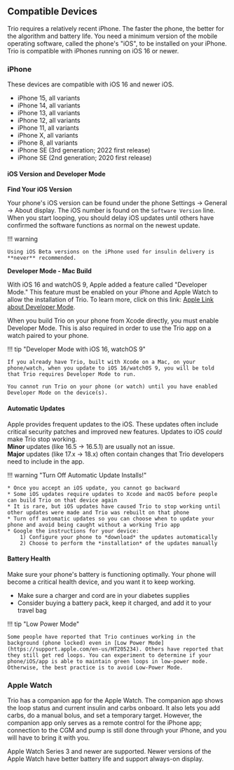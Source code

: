 ## Compatible Devices

Trio requires a relatively recent iPhone. The faster the phone, the better for the algorithm and battery life. You need a minimum version of the mobile operating software, called the phone's "iOS", to be installed on your iPhone. Trio is compatible with iPhones running on iOS 16 or newer.

### iPhone

These devices are compatible with iOS 16 and newer iOS.

- iPhone 15, all variants
- iPhone 14, all variants
- iPhone 13, all variants
- iPhone 12, all variants
- iPhone 11, all variants
- iPhone X, all variants
- iPhone 8, all variants
- iPhone SE (3rd generation; 2022 first release)
- iPhone SE (2nd generation; 2020 first release)

#### iOS Version and Developer Mode

**Find Your iOS Version**

Your phone's iOS version can be found under the phone Settings -> General -> About display. The iOS number is found on the `Software Version` line. When you start looping, you should delay iOS updates until others have confirmed the software functions as normal on the newest update.

!!! warning
    
    Using iOS Beta versions on the iPhone used for insulin delivery is **never** recommended.

**Developer Mode - Mac Build**

With iOS 16 and watchOS 9, Apple added a feature called "Developer Mode." This feature must be enabled on your iPhone and Apple Watch to allow the installation of Trio. To learn more, click on this link: [Apple Link about Developer Mode](https://developer.apple.com/documentation/xcode/enabling-developer-mode-on-a-device).

When you build Trio on your phone from Xcode directly, you must enable Developer Mode. This is also required in order to use the Trio app on a watch paired to your phone.

!!! tip  "Developer Mode with iOS 16, watchOS 9"
    
    If you already have Trio, built with Xcode on a Mac, on your phone/watch, when you update to iOS 16/watchOS 9, you will be told that Trio requires Developer Mode to run.
    
    You cannot run Trio on your phone (or watch) until you have enabled Developer Mode on the device(s).

#### Automatic Updates

Apple provides frequent updates to the iOS. These updates often include critical security patches and improved new features. Updates to iOS _could_ make Trio stop working.  
**Minor** updates (like 16.5 -> 16.5.1) are usually not an issue.  
**Major** updates (like 17.x -> 18.x) often contain changes that Trio developers need to include in the app.

!!! warning "Turn Off Automatic Update Installs!"
    
    * Once you accept an iOS update, you cannot go backward
    * Some iOS updates require updates to Xcode and macOS before people can build Trio on that device again
    * It is rare, but iOS updates have caused Trio to stop working until other updates were made and Trio was rebuilt on that phone
    * Turn off automatic updates so you can choose when to update your phone and avoid being caught without a working Trio app
    * Google the instructions for your device:  
        1) Configure your phone to *download* the updates automatically    
        2) Choose to perform the *installation* of the updates manually

#### Battery Health

Make sure your phone's battery is functioning optimally. Your phone will become a critical health device, and you want it to keep working.

* Make sure a charger and cord are in your diabetes supplies
* Consider buying a battery pack, keep it charged, and add it to your travel bag

!!! tip "Low Power Mode"
    
    Some people have reported that Trio continues working in the background (phone locked) even in [Low Power Mode](https://support.apple.com/en-us/HT205234). Others have reported that they still get red loops. You can experiment to determine if your phone/iOS/app is able to maintain green loops in low-power mode. Otherwise, the best practice is to avoid Low-Power Mode.


### Apple Watch

Trio has a companion app for the Apple Watch. The companion app shows the loop status and current insulin and carbs onboard. It also lets you add carbs, do a manual bolus, and set a temporary target. However, the companion app only serves as a remote control for the iPhone app; connection to the CGM and pump is still done through your iPhone, and you will have to bring it with you.

Apple Watch Series 3 and newer are supported. Newer versions of the Apple Watch have better battery life and support always-on display.
